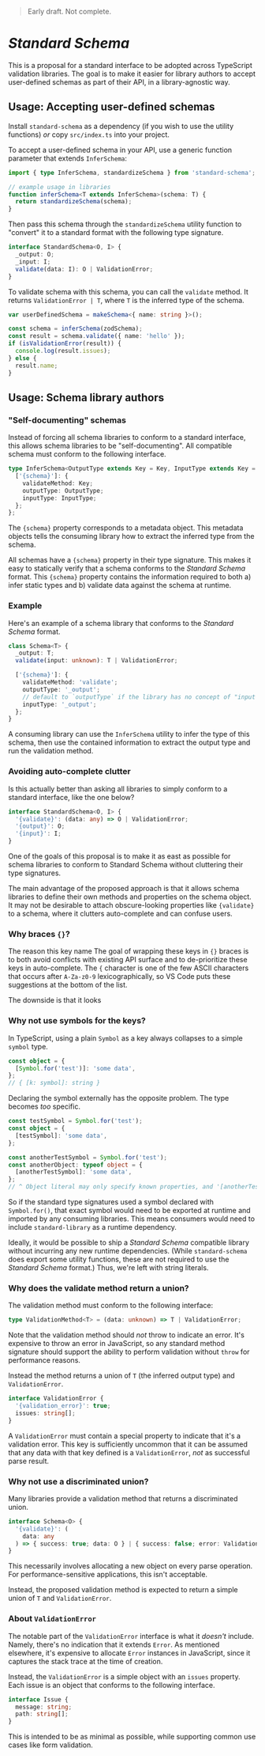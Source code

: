 > Early draft. Not complete.

# _Standard Schema_

This is a proposal for a standard interface to be adopted across TypeScript validation libraries. The goal is to make it easier for library authors to accept user-defined schemas as part of their API, in a library-agnostic way.

## Usage: Accepting user-defined schemas

Install `standard-schema` as a dependency (if you wish to use the utility functions) _or_ copy `src/index.ts` into your project.

To accept a user-defined schema in your API, use a generic function parameter that extends `InferSchema`:

```ts
import { type InferSchema, standardizeSchema } from 'standard-schema';

// example usage in libraries
function inferSchema<T extends InferSchema>(schema: T) {
  return standardizeSchema(schema);
}
```

Then pass this schema through the `standardizeSchema` utility function to "convert" it to a standard format with the following type signature.

```ts
interface StandardSchema<O, I> {
  _output: O;
  _input: I;
  validate(data: I): O | ValidationError;
}
```

To validate schema with this schema, you can call the `validate` method. It returns `ValidationError | T`, where `T` is the inferred type of the schema.

```ts
var userDefinedSchema = makeSchema<{ name: string }>();

const schema = inferSchema(zodSchema);
const result = schema.validate({ name: 'hello' });
if (isValidationError(result)) {
  console.log(result.issues);
} else {
  result.name;
}
```

## Usage: Schema library authors

### "Self-documenting" schemas

Instead of forcing all schema libraries to conform to a standard interface, this allows schema libraries to be "self-documenting". All compatible schema must conform to the following interface.

```ts
type InferSchema<OutputType extends Key = Key, InputType extends Key = Key> = {
  ['{schema}']: {
    validateMethod: Key;
    outputType: OutputType;
    inputType: InputType;
  };
};
```

The `{schema}` property corresponds to a metadata object. This metadata objects tells the consuming library how to extract the inferred type from the schema.

All schemas have a `{schema}` property in their type signature. This makes it easy to statically verify that a schema conforms to the _Standard Schema_ format. This `{schema}` property contains the information required to both a) infer static types and b) validate data against the schema at runtime.

### Example

Here's an example of a schema library that conforms to the _Standard Schema_ format.

```ts
class Schema<T> {
  _output: T;
  validate(input: unknown): T | ValidationError;

  ['{schema}']: {
    validateMethod: 'validate';
    outputType: '_output';
    // default to `outputType` if the library has no concept of "input types"
    inputType: '_output';
  };
}
```

A consuming library can use the `InferSchema` utility to infer the type of this schema, then use the contained information to extract the output type and run the validation method.

### Avoiding auto-complete clutter

Is this actually better than asking all libraries to simply conform to a standard interface, like the one below?

```ts
interface StandardSchema<O, I> {
  '{validate}': (data: any) => O | ValidationError;
  '{output}': O;
  '{input}': I;
}
```

One of the goals of this proposal is to make it as east as possible for schema libraries to conform to Standard Schema without cluttering their type signatures.

The main advantage of the proposed approach is that it allows schema libraries to define their own methods and properties on the schema object. It may not be desirable to attach obscure-looking properties like `{validate}` to a schema, where it clutters auto-complete and can confuse users.

<!-- > The runtime validation method doesn't need to be visible in the TypeScript signature. This allows schema libraries to comply with _Standard Schema_ without cluttering up their Intellisense signatures. -->

### Why braces `{}`?

The reason this key name The goal of wrapping these keys in `{}` braces is to both avoid conflicts with existing API surface and to de-prioritize these keys in auto-complete. The `{` character is one of the few ASCII characters that occurs after `A-Za-z0-9` lexicographically, so VS Code puts these suggestions at the bottom of the list.

The downside is that it looks

### Why not use symbols for the keys?

In TypeScript, using a plain `Symbol` as a key always collapses to a simple `symbol` type.

```ts
const object = {
  [Symbol.for('test')]: 'some data',
};
// { [k: symbol]: string }
```

Declaring the symbol externally has the opposite problem. The type becomes _too_ specific.

```ts
const testSymbol = Symbol.for('test');
const object = {
  [testSymbol]: 'some data',
};

const anotherTestSymbol = Symbol.for('test');
const anotherObject: typeof object = {
  [anotherTestSymbol]: 'some data',
};
// ^ Object literal may only specify known properties, and '[anotherTestSymbol]' does not exist in type '{ [testSymbol]: string; }'.ts(2353)
```

So if the standard type signatures used a symbol declared with `Symbol.for()`, that exact symbol would need to be exported at runtime and imported by any consuming libraries. This means consumers would need to include `standard-library` as a runtime dependency.

Ideally, it would be possible to ship a _Standard Schema_ compatible library without incurring any new runtime dependencies. (While `standard-schema` does export some utility functions, these are not required to use the _Standard Schema_ format.) Thus, we're left with string literals.

### Why does the validate method return a union?

The validation method must conform to the following interface:

```ts
type ValidationMethod<T> = (data: unknown) => T | ValidationError;
```

Note that the validation method should _not_ throw to indicate an error. It's expensive to throw an error in JavaScript, so any standard method signature should support the ability to perform validation without `throw` for performance reasons.

Instead the method returns a union of `T` (the inferred output type) and `ValidationError`.

```ts
interface ValidationError {
  '{validation_error}': true;
  issues: string[];
}
```

A `ValidationError` must contain a special property to indicate that it's a validation error. This key is sufficiently uncommon that it can be assumed that any data with that key defined is a `ValidationError`, _not_ as successful parse result.

### Why not use a discriminated union?

Many libraries provide a validation method that returns a discriminated union.

```ts
interface Schema<O> {
  '{validate}': (
    data: any
  ) => { success: true; data: O } | { success: false; error: ValidationError };
}
```

This necessarily involves allocating a new object on every parse operation. For performance-sensitive applications, this isn't acceptable.

Instead, the proposed validation method is expected to return a simple union of `T` and `ValidationError`.

### About `ValidationError`

The notable part of the `ValidationError` interface is what it _doesn't_ include. Namely, there's no indication that it extends `Error`. As mentioned elsewhere, it's expensive to allocate `Error` instances in JavaScript, since it captures the stack trace at the time of creation.

Instead, the `ValidationError` is a simple object with an `issues` property. Each issue is an object that conforms to the following interface.

```ts
interface Issue {
  message: string;
  path: string[];
}
```

This is intended to be as minimal as possible, while supporting common use cases like form validation.
